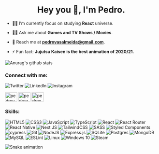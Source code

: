 
<h1 align="center">Hey you 👋, I'm Pedro.</h1>
 
- 🚣🏻 I’m currently focus on studying **React** universe.

- 🙅‍♂️ Ask me about **Games and TV Shows / Movies**.

- 📩 Reach me at **pedrovasalmeida@gmail.com**.

- ⚡ Fun fact: **Jujutsu Kaisen is the best animation of 2020/21.**

![Anurag's github stats](https://github-readme-stats.vercel.app/api?username=pedrovasalmeida&show_icons=true&theme=react)

<h3 align="left">Connect with me:</h3>
<p align="left">
 
![Twitter](https://img.shields.io/badge/pedroohva-%231DA1F2.svg?style=for-the-badge&logo=Twitter&logoColor=white)
![LinkedIn](https://img.shields.io/badge/pedrovasalmeida-%230077B5.svg?style=for-the-badge&logo=linkedin&logoColor=white)
![Instagram](https://img.shields.io/badge/pedroohva-%23E4405F.svg?style=for-the-badge&logo=Instagram&logoColor=white) 
 
<a href="https://twitter.com/pedroohva" target="blank"><img align="center" src="https://cdn.jsdelivr.net/npm/simple-icons@3.0.1/icons/twitter.svg" alt="pedrovasalmeida" height="30" width="40" /></a>
<a href="https://www.linkedin.com/in/pedrovasalmeida/" target="blank"><img align="center" src="https://cdn.jsdelivr.net/npm/simple-icons@3.0.1/icons/linkedin.svg" alt="pedrovasalmeida" height="30" width="40" /></a>
<a href="https://instagram.com/pedroohva" target="blank"><img align="center" src="https://cdn.jsdelivr.net/npm/simple-icons@3.0.1/icons/instagram.svg" alt="pedrovasalmeida" height="30" width="40" /></a>
</p>

<h3 align="left">Skills:</h3>

![HTML5](https://img.shields.io/badge/html5-%23E34F26.svg?style=for-the-badge&logo=html5&logoColor=white)
![CSS3](https://img.shields.io/badge/css3-%231572B6.svg?style=for-the-badge&logo=css3&logoColor=white)
![JavaScript](https://img.shields.io/badge/javascript-%23323330.svg?style=for-the-badge&logo=javascript&logoColor=%23F7DF1E) 
![TypeScript](https://img.shields.io/badge/typescript-%23007ACC.svg?style=for-the-badge&logo=typescript&logoColor=white)
![React](https://img.shields.io/badge/react-%2320232a.svg?style=for-the-badge&logo=react&logoColor=%2361DAFB)
![React Router](https://img.shields.io/badge/React_Router-CA4245?style=for-the-badge&logo=react-router&logoColor=white)
![React Native](https://img.shields.io/badge/react_native-%2320232a.svg?style=for-the-badge&logo=react&logoColor=%2361DAFB)
![Next JS](https://img.shields.io/badge/Next-black?style=for-the-badge&logo=next.js&logoColor=white)
![TailwindCSS](https://img.shields.io/badge/tailwindcss-%2338B2AC.svg?style=for-the-badge&logo=tailwind-css&logoColor=white)
![SASS](https://img.shields.io/badge/SASS-hotpink.svg?style=for-the-badge&logo=SASS&logoColor=white)
![Styled Components](https://img.shields.io/badge/styled--components-DB7093?style=for-the-badge&logo=styled-components&logoColor=white)
![cypress](https://img.shields.io/badge/-cypress-%23E5E5E5?style=for-the-badge&logo=cypress&logoColor=058a5e)
![Git](https://img.shields.io/badge/git-%23F05033.svg?style=for-the-badge&logo=git&logoColor=white)
![NodeJS](https://img.shields.io/badge/node.js-%2343853D.svg?style=for-the-badge&logo=node.js&logoColor=white)
![Express.js](https://img.shields.io/badge/express.js-%23404d59.svg?style=for-the-badge&logo=express&logoColor=%2361DAFB)
![SQLite](https://img.shields.io/badge/sqlite-%2307405e.svg?style=for-the-badge&logo=sqlite&logoColor=white)
![Postgres](https://img.shields.io/badge/postgres-%23316192.svg?style=for-the-badge&logo=postgresql&logoColor=white)
![MongoDB](https://img.shields.io/badge/MongoDB-%234ea94b.svg?style=for-the-badge&logo=mongodb&logoColor=white)
![MySQL](https://img.shields.io/badge/mysql-%2300f.svg?style=for-the-badge&logo=mysql&logoColor=white)
![ESLint](https://img.shields.io/badge/ESLint-4B3263?style=for-the-badge&logo=eslint&logoColor=white)
![Linux](https://img.shields.io/badge/Linux-FCC624?style=for-the-badge&logo=linux&logoColor=black)
![Windows 10](https://img.shields.io/badge/Windows-0078D6?style=for-the-badge&logo=windows&logoColor=white)
![Steam](https://img.shields.io/badge/steam-%23000000.svg?style=for-the-badge&logo=steam&logoColor=white)


  ![Snake animation](https://github.com/pedrovasalmeida/pedrovasalmeida/blob/output/github-contribution-grid-snake.svg)
